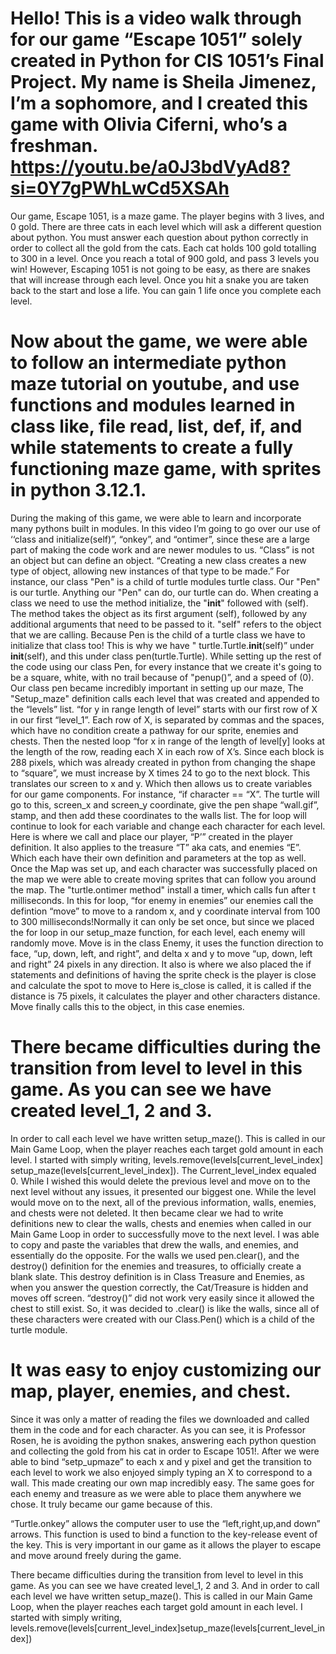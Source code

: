 # Hello! This is a video walk through for our game “Escape 1051” solely created in Python for CIS 1051’s Final Project. My name is Sheila Jimenez, I’m a sophomore, and I created this game with Olivia Ciferni, who’s a freshman. https://youtu.be/a0J3bdVyAd8?si=0Y7gPWhLwCd5XSAh

 Our game, Escape 1051, is a maze game. The player begins with 3 lives, and 0 gold. There are three cats in each level which will ask a different question about python. You must answer each question about python correctly in order to collect all the gold from the cats. Each cat holds 100 gold totalling to 300 in a level. Once you reach a total of 900 gold, and pass 3 levels you win!
However, Escaping 1051 is not going to be easy, as there are snakes that will increase through each level.  Once you hit a snake you are taken back to the start and lose a life. You can gain 1 life once you complete each level.

# Now about the game, we were able to follow an intermediate python maze tutorial on youtube, and use functions and modules learned in class like, file read, list, def, if, and while statements to create a fully functioning maze game, with sprites in python 3.12.1.  

 During the making of this game, we were able to learn and incorporate many pythons built in modules. In this video I’m going to go over our use of ‘‘class and initialize(self)”,  “onkey”, and “ontimer”, since these are a large part of making the code work and are newer modules to us.
“Class” is not an object but can define an object. “Creating a new class creates a new type of object, allowing new instances of that type to be made.” For instance, our class "Pen" is a child of turtle modules turtle class. Our "Pen" is our turtle. Anything our "Pen" can do, our turtle can do. 
When creating a class we need to use the method initialize, the  "__init__" followed with (self). The method takes the object as its first argument (self), followed by any additional arguments that need to be passed to it. "self" refers to the object that we are calling. Because Pen is the child of a turtle class we have to initialize that class too! This is why we have " turtle.Turtle.__init__(self)” under __init__(self), and this under class pen(turtle.Turtle). While setting up the rest of the code using our class Pen, for every instance that we create it's going to be a square, white, with no trail because of "penup()”, and a speed of (0). 
Our class pen became incredibly important in setting up our maze,
The "Setup_maze" definition calls each level that was created and appended to the “levels” list.
“for y in range length of level” starts with our first row of X in our first “level_1”. Each row of X, is separated by commas and the spaces, which have no condition create a pathway for our sprite, enemies and chests. Then the nested loop “for x in range of the length of level[y] looks at the length of the row, reading each X in each row of X’s. Since each block is 288 pixels, which was already created in python from changing the shape to “square”, we must increase by X times 24 to go to the next block. This translates our screen to x and y.
Which then allows us to create variables for our game components. For instance, “if character == “X”. The turtle will go to this, screen_x and screen_y coordinate, give the pen shape “wall.gif”, stamp, and then add these coordinates to the walls list. The for loop will continue to look for each variable and change each character for each level. Here is where we call and place our player, “P’”  created in the player definition. It also applies to the treasure “T” aka cats, and enemies “E”. Which each have their own definition and parameters at the top as well. 
Once the Map was set up, and each character was successfully placed on the map we were able to create moving sprites that can follow you around the map.
The "turtle.ontimer method" install a timer, which calls fun after t milliseconds. In this for loop, “for enemy in enemies” our enemies call the defintion “move” to move to a  random x, and y coordinate interval from 100 to 300 milliseconds!Normally it can only be set once, but since we placed the for loop in our setup_maze function, for each level, each enemy will randomly move. 
Move is in the class Enemy, it uses the function direction to face, “up, down, left, and right”, and delta x and y to move “up, down, left and right” 24 pixels in any direction. 
 It also is where we also placed the if statements  and definitions of having the sprite check is the player is close and calculate the spot to move to 
Here is_close is called, it is called if the distance is 75 pixels, it calculates the player and other characters distance. Move finally calls this to the object, in this case enemies.

# There became difficulties during the transition from level to level in this game. As you can see we have created level_1, 2 and 3. 
In order to call each level we have written setup_maze(). This is called in our Main Game Loop, when the player reaches each target gold amount in each level. I started with simply writing, levels.remove(levels[current_level_index] setup_maze(levels[current_level_index]). The Current_level_index equaled 0. While I wished this would delete the previous level and move on to the next level without any issues, it presented our biggest one. While the level would move on to the next, all of the previous information, walls, enemies, and chests were not deleted. It then became clear we had to write definitions new to clear the walls, chests and enemies when called in our Main Game Loop in order to successfully move to the next level. 
I was able to copy and paste the variables that drew the walls, and enemies, and essentially do the opposite.  For the walls we used pen.clear(), and  the destroy() definition for the enemies and treasures, to officially create a blank slate. 
This destroy definition is in Class Treasure and Enemies, as when you answer the question correctly, the Cat/Treasure is hidden and moves off screen. “destroy()” did not work very easily since it allowed the chest to still exist. So, it was decided to .clear() is like the walls, since all of these characters were created with our Class.Pen() which is a child of the turtle module. 

# It was easy to enjoy customizing our map, player, enemies, and chest. 
Since it was only a matter of reading the files we downloaded and called them in the code and for each character. 
As you can see, it is Professor Rosen, he is avoiding the python snakes, answering each python question and collecting the gold from his cat in order to Escape 1051!.
After we were able to bind “setp_upmaze” to each x and y pixel and get the transition to each level to work we also enjoyed simply typing an X to correspond to a wall. 
This made creating our own map incredibly easy. The same goes for each enemy and treasure as we were able to place them anywhere we chose. It truly became our game because of this.

“Turtle.onkey” allows the computer user to use the “left,right,up,and down” arrows. This function is used to bind a function to the key-release event of the key. This is very important in our game as it allows the player to escape and move around freely during the game.

There became difficulties during the transition from level to level in this game. As you can see we have created level_1, 2 and 3. And in order to call each level we have written setup_maze(). This is called in our Main Game Loop, when the player reaches each target gold amount in each level. I started with simply writing, levels.remove(levels[current_level_index]setup_maze(levels[current_level_index])
